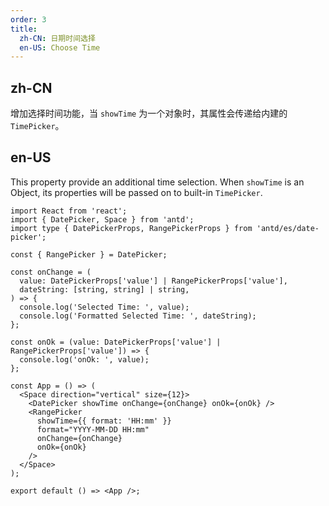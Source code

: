 ```yaml
---
order: 3
title:
  zh-CN: 日期时间选择
  en-US: Choose Time
---
```


## zh-CN

增加选择时间功能，当 `showTime` 为一个对象时，其属性会传递给内建的 `TimePicker`。

## en-US

This property provide an additional time selection. When `showTime` is an Object, its properties will be passed on to built-in `TimePicker`.

```tsx
import React from 'react';
import { DatePicker, Space } from 'antd';
import type { DatePickerProps, RangePickerProps } from 'antd/es/date-picker';

const { RangePicker } = DatePicker;

const onChange = (
  value: DatePickerProps['value'] | RangePickerProps['value'],
  dateString: [string, string] | string,
) => {
  console.log('Selected Time: ', value);
  console.log('Formatted Selected Time: ', dateString);
};

const onOk = (value: DatePickerProps['value'] | RangePickerProps['value']) => {
  console.log('onOk: ', value);
};

const App = () => (
  <Space direction="vertical" size={12}>
    <DatePicker showTime onChange={onChange} onOk={onOk} />
    <RangePicker
      showTime={{ format: 'HH:mm' }}
      format="YYYY-MM-DD HH:mm"
      onChange={onChange}
      onOk={onOk}
    />
  </Space>
);

export default () => <App />;
```
